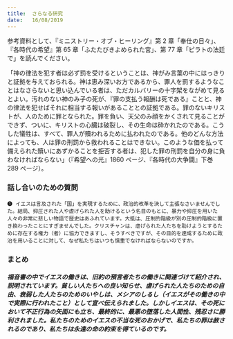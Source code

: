 ```yaml
---
title:  さらなる研究
date:   16/08/2019
---
```


参考資料として、『ミニストリー・オブ・ヒーリング』第 2 章「奉仕の日々」、『各時代の希望』第 65 章「ふたたびきよめられた宮」、第 77 章「ピラトの法廷で」を読んでください。

「神の律法を犯す者は必ず罰を受けるということは、神がみ言葉の中にはっきりと証拠を与えておられる。神は恵み深いお方であるから、罪人を罰するようなことはなさらないと思い込んでいる者は、ただカルバリーの十字架をながめて見るとよい。汚れのない神のみ子の死が、『罪の支払う報酬は死である』ことと、神の律法を犯せばそれに相当する報いがあることとの証拠である。罪のないキリストが、人のために罪となられた。罪を負い、天父のみ顔をかくされて見ることができず、ついに、キリストの心臓は破裂し、その生命は砕かれたのである。こうした犠牲は、すべて、罪人が贖われるために払われたのである。他のどんな方法によっても、人は罪の刑罰から救われることはできない。このような価を払って備えられた贖いにあずかることを拒否する者は、犯した罪の刑罰を自分の身に負わなければならない」（『希望への光』1860 ページ、『各時代の大争闘』下巻 289 ページ）。

### 話し合いのための質問

`❶ イエスは言及された「国」を実現するために、政治的改革を決して主張なさいませんでした。結局、抑圧された人や虐げられた人を助けるという名目のもとに、暴力や抑圧を用いた人々の非常に悲しい物語で歴史はあふれています。大抵は、圧制的階級が別の圧制的階級に置き換わったことにすぎませんでした。クリスチャンは、虐げられた人たちを助けようとするために存在する権力（者）に協力できますし、そうすべきですが、その目的を達成するために政治を用いることに対して、なぜ私たちはいつも慎重でなければならないのですか。`

### まとめ

##### 福音書の中でイエスの働きは、旧約の預言者たちの働きに関連づけて紹介され、説明されています。貧しい人たちへの良い知らせ、虐げられた人たちのための自由、衰弱した人たちのためのいやしは、メシアのしるし（イエスがその働きの中で実際に行われたこと）として宣べ伝えられました。しかしイエスは、その死において不正行為の矢面にも立ち、最終的に、最悪の堕落した人間性、残忍さに勝利されました。私たちのためのイエスの不当な死のおかげで、私たちの罪は赦されるのであり、私たちは永遠の命の約束を得ているのです。